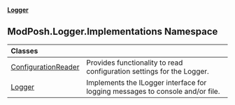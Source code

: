 #### [Logger](index.md 'index')

## ModPosh.Logger.Implementations Namespace

| Classes | |
| :--- | :--- |
| [ConfigurationReader](ModPosh.Logger.Implementations.ConfigurationReader.md 'ModPosh.Logger.Implementations.ConfigurationReader') | Provides functionality to read configuration settings for the Logger. |
| [Logger](ModPosh.Logger.Implementations.Logger.md 'ModPosh.Logger.Implementations.Logger') | Implements the ILogger interface for logging messages to console and/or file. |
